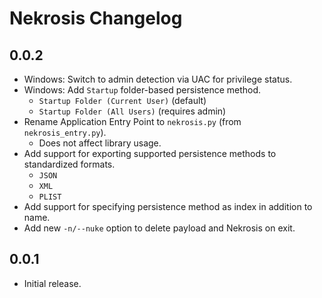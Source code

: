 # Nekrosis Changelog

## 0.0.2
- Windows: Switch to admin detection via UAC for privilege status.
- Windows: Add `Startup` folder-based persistence method.
  - `Startup Folder (Current User)` (default)
  - `Startup Folder (All Users)` (requires admin)
- Rename Application Entry Point to `nekrosis.py` (from `nekrosis_entry.py`).
  - Does not affect library usage.
- Add support for exporting supported persistence methods to standardized formats.
  - `JSON`
  - `XML`
  - `PLIST`
- Add support for specifying persistence method as index in addition to name.
- Add new `-n/--nuke` option to delete payload and Nekrosis on exit.

## 0.0.1
- Initial release.